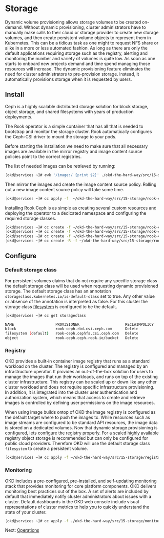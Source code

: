 # Storage

Dynamic volume provisioning allows storage volumes to be created on-demand.
Without dynamic provisioning, cluster administrators have to manually make calls
to their cloud or storage provider to create new storage volumes, and then
create persistent volume objects to represent them in Kubernetes. This can be a
tidious task as one might to request NFS share or alike in a more or less
automated fashion. As long as there are only the default applications requiring
storage such as the registry, alerting and monitoring the number and variety of
volumes is quite low. As soon as one starts to onboard new projects demand and
time spend managing those resources will increase. The dynamic provisioning
feature eliminates the need for cluster administrators to pre-provision storage.
Instead, it automatically provisions storage when it is requested by users.

## Install

Ceph is a highly scalable distributed storage solution for block storage, object
storage, and shared filesystems with years of production deployments.

The Rook operator is a simple container that has all that is needed to bootstrap
and monitor the storage cluster. Rook automatically configures the Ceph-CSI
driver to mount the storage to your pods.

Before starting the installation we need to make sure that all necessary images
are available in the mirror registry and image content source policies point to
the correct registries.

The list of needed images can be retrieved by running:

```bash
[okd@services ~]# awk '/image:/ {print $2}' ./okd-the-hard-way/src/15-storage/rook-ceph/operator.yaml ./okd-the-hard-way/src/15-storage/rook-ceph/cluster.yaml | tee -a rook-ceph-images.txt && awk '/quay.io/ || /k8s.gcr.io/ {print $2}' ./okd-the-hard-way/src/15-storage/rook-ceph/operator.yaml | tr -d '"' | tee -a rook-ceph-images.txt
```

Then mirror the images and create the image content source policy. Rolling out a
new image content source policy will take some time.

```bash
[okd@services ~]# oc apply -f  ~/okd-the-hard-way/src/15-storage/rook-ceph/image-content-source-policy.yaml
```

Installing Rook Ceph is as simple as creating several custom resources and
deploying the operator to a dedicated namespace and configuring the required
storage classes.

```bash
[okd@services ~]# oc create -f ~/okd-the-hard-way/src/15-storage/rook-ceph/crds.yaml -f okd-the-hard-way/src/15-storage/rook-ceph/common.yaml
[okd@services ~]# oc create -f ~/okd-the-hard-way/src/15-storage/rook-ceph/operator.yaml
[okd@services ~]# oc create -f ~/okd-the-hard-way/src/15-storage/rook-ceph/cluster.yaml
[okd@services ~]# oc create -R -f ~/okd-the-hard-way/src/15-storage/rook-ceph/storageclasses/
```

## Configure

### Default storage class

For persistent volumes claims that do not require any specific storage class the
default storage class will be used when requesting dynamic provisioned storage.
The default storage class has an annotation
`storageclass.kubernetes.io/is-default-class` set to true. Any other value or
absence of the annotation is interpreted as false. For this cluster the storage
class [filesystem](../src/15-storage/rook-ceph/storageclasses/filesystem.yaml)
is configured to be the default.

```bash
[okd@services ~]# oc get storageclass

NAME                   PROVISIONER                     RECLAIMPOLICY   VOLUMEBINDINGMODE   ALLOWVOLUMEEXPANSION   AGE
block                  rook-ceph.rbd.csi.ceph.com      Delete          Immediate           true                   3m40s
filesystem (default)   rook-ceph.cephfs.csi.ceph.com   Delete          Immediate           true                   3m40s
object                 rook-ceph.ceph.rook.io/bucket   Delete          Immediate           false                  3m40s
```

### Registry

OKD provides a built-in container image registry that runs as a standard
workload on the cluster. The registry is configured and managed by an
infrastructure operator. It provides an out-of-the-box solution for users to
manage the images that run their workloads, and runs on top of the existing
cluster infrastructure. This registry can be scaled up or down like any other
cluster workload and does not require specific infrastructure provisioning. In
addition, it is integrated into the cluster user authentication and
authorization system, which means that access to create and retrieve images is
controlled by defining user permissions on the image resources.

When using image builds ontop of OKD the image registry is configured as the
default target where to push the images to. While resources such as image
streams are configured to be standard API resources, the image data is stored on
a dedicated volumes. Now that dynamic storage provisioning is configured, lets
configure the registry properly. For a scaled highly available registry object
storage is recommended but can only be configured for public cloud providers.
Therefore OKD will use the default storage class `filesystem` to create a
persistent volume.

```bash
[okd@services ~]# oc apply -f ~/okd-the-hard-way/src/15-storage/registry/configuration.yaml
```

### Monitoring

OKD includes a pre-configured, pre-installed, and self-updating monitoring stack
that provides monitoring for core platform components. OKD delivers monitoring
best practices out of the box. A set of alerts are included by default that
immediately notify cluster administrators about issues with a cluster. Default
dashboards in the OKD web console include visual representations of cluster
metrics to help you to quickly understand the state of your cluster.

```bash
[okd@services ~]# oc apply -f ./okd-the-hard-way/src/15-storage/monitoring/cluster-configuration.yaml
```

Next: [Operations](16-operations.md)
